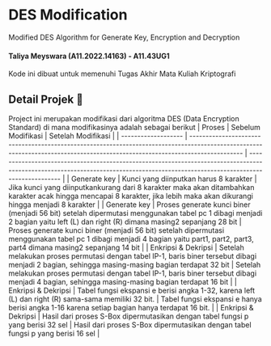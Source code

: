 # DES Modification
Modified DES Algorithm for Generate Key, Encryption and Decryption
#### Taliya Meyswara (A11.2022.14163) - A11.43UG1
Kode ini dibuat untuk memenuhi Tugas Akhir Mata Kuliah Kriptografi

## Detail Projek 🧩
Project ini merupakan modifikasi dari algoritma DES (Data Encryption Standard) di mana modifikasinya adalah sebagai berikut
| Proses              | Sebelum Modifikasi                                                                                                                                                           | Setelah Modifikasi                                                                                                                                                               |
| ------------------- | ---------------------------------------------------------------------------------------------------------------------------------------------------------------------------- | -------------------------------------------------------------------------------------------------------------------------------------------------------------------------------- |
| Generate key        | Kunci yang diinputkan harus 8 karakter                                                                                                                                       | Jika kunci yang diinputkankurang dari 8 karakter maka akan ditambahkan karakter acak hingga mencapai 8 karakter, jika lebih maka akan dikurangi hingga menjadi 8 karakter        |
| Generate key        | Proses generate kunci biner (menjadi 56 bit) setelah dipermutasi menggunakan tabel pc 1 dibagi menjadi 2 bagian yaitu left (L) dan right (R) dimana masing2 sepanjang 28 bit | Proses generate kunci biner (menjadi 56 bit) setelah dipermutasi menggunakan tabel pc 1 dibagi menjadi 4 bagian yaitu part1, part2, part3, part4 dimana masing2 sepanjang 14 bit |
| Enkripsi & Dekripsi | Setelah melakukan proses permutasi dengan tabel IP-1, baris biner tersebut dibagi menjadi 2 bagian, sehingga masing-masing bagian terdapat 32 bit                            | Setelah melakukan proses permutasi dengan tabel IP-1, baris biner tersebut dibagi menjadi 4 bagian, sehingga masing-masing bagian terdapat 16 bit                                |
| Enkripsi & Dekripsi | Tabel fungsi ekspansi e berisi angka 1-32, karena left (L) dan right (R) sama-sama memiliki 32 bit.                                                                          | Tabel fungsi ekspansi e hanya berisi angka 1-16 karena setiap bagian hanya terdapat 16 bit.                                                                                      |
| Enkripsi & Dekripsi | Hasil dari proses S-Box dipermutasikan dengan tabel fungsi p yang berisi 32 sel                                                                                              | Hasil dari proses S-Box dipermutasikan dengan tabel fungsi p yang berisi 16 sel                                                                                                  |
